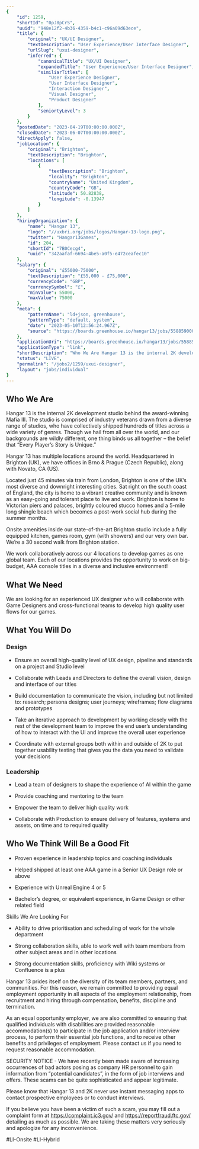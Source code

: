 ```yaml
---
{
	"id": 1259,
	"shortId": "0pJ8pCrS",
	"uuid": "948e12f2-4b36-4359-b4c1-c96a09d63ece",
	"title": {
		"original": "UX/UI Designer",
		"textDescription": "User Experience/User Interface Designer",
		"urlSlug": "uxui-designer",
		"inferred": {
			"canonicalTitle": "UX/UI Designer",
			"expandedTitle": "User Experience/User Interface Designer",
			"similiarTitles": [
				"User Experience Designer",
				"User Interface Designer",
				"Interaction Designer",
				"Visual Designer",
				"Product Designer"
			],
			"seniortyLevel": 3
		}
	},
	"postedDate": "2023-04-19T00:00:00.000Z",
	"closedDate": "2023-06-07T00:00:00.000Z",
	"directApply": false,
	"jobLocation": {
		"original": "Brighton",
		"textDescription": "Brighton",
		"locations": [
			{
				"textDescription": "Brighton",
				"locality": "Brighton",
				"countryName": "United Kingdom",
				"countryCode": "GB",
				"latitude": 50.82838,
				"longitude": -0.13947
			}
		]
	},
	"hiringOrganization": {
		"name": "Hangar 13",
		"logo": "//uxbri.org/jobs/logos/Hangar-13-logo.png",
		"twitter": "Hangar13Games",
		"id": 204,
		"shortId": "7B0Cecg4",
		"uuid": "342aafaf-6694-4be5-a0f5-e472ceafec10"
	},
	"salary": {
		"original": "£55000-75000",
		"textDescription": "£55,000 - £75,000",
		"currencyCode": "GBP",
		"currencySymbol": "£",
		"minValue": 55000,
		"maxValue": 75000
	},
	"meta": {
		"patternName": "ld+json, greenhouse",
		"patternType": "default, system",
		"date": "2023-05-10T12:56:24.967Z",
		"source": "https://boards.greenhouse.io/hangar13/jobs/5588590003#app"
	},
	"applicationUri": "https://boards.greenhouse.io/hangar13/jobs/5588590003#app",
	"applicationType": "link",
	"shortDescription": "Who We Are Hangar 13 is the internal 2K development studio behind the award-winning- Mafia III. The studio is comprised of industry veterans drawn from a diverse range of studios, who have",
	"status": "LIVE",
	"permalink": "/jobs2/1259/uxui-designer",
	"layout": "jobs/individual"
}
---
```

<h2><strong>Who We Are</strong></h2><p>Hangar 13 is the internal 2K development studio behind the award-winning Mafia III. The studio is comprised of industry veterans drawn from a diverse range of studios, who have collectively shipped hundreds of titles across a wide variety of genres. Though we hail from all over the world, and our backgrounds are wildly different, one thing binds us all together – the belief that “Every Player’s Story is Unique.”</p><p>Hangar 13 has multiple locations around the world. Headquartered in Brighton (UK), we have offices in Brno &amp; Prague (Czech Republic), along with Novato, CA (US).</p><p>Located just 45 minutes via train from London, Brighton is one of the UK’s most diverse and downright interesting cities. Sat right on the south coast of England, the city is home to a vibrant creative community and is known as an easy-going and tolerant place to live and work. Brighton is home to Victorian piers and palaces, brightly coloured stucco homes and a 5-mile long shingle beach which becomes a post-work social hub during the summer months.</p><p>Onsite amenities inside our state-of-the-art Brighton studio include a fully equipped kitchen, games room, gym (with showers) and our very own bar. We’re a 30 second walk from Brighton station.</p><p>We work collaboratively across our 4 locations to develop games as one global team. Each of our locations provides the opportunity to work on big-budget, AAA console titles in a diverse and inclusive environment!</p><h2><strong>What We Need</strong></h2><p>We are looking for an experienced UX designer who will collaborate with Game Designers and cross-functional teams to develop high quality user flows for our games.</p><h2><strong>What You Will Do</strong></h2><h3><strong>Design</strong></h3><ul><li><p>Ensure an overall high-quality level of UX design, pipeline and standards on a project and Studio level</p></li><li><p>Collaborate with Leads and Directors to define the overall vision, design and interface of our titles</p></li><li><p>Build documentation to communicate the vision, including but not limited to: research; persona designs; user journeys; wireframes; flow diagrams and prototypes</p></li><li><p>Take an iterative approach to development by working closely with the rest of the development team to improve the end user’s understanding of how to interact with the UI and improve the overall user experience</p></li><li><p>Coordinate with external groups both within and outside of 2K to put together usability testing that gives you the data you need to validate your decisions</p></li></ul><h3><strong>Leadership</strong></h3><ul><li><p>Lead a team of designers to shape the experience of AI within the game</p></li><li><p>Provide coaching and mentoring to the team</p></li><li><p>Empower the team to deliver high quality work</p></li><li><p>Collaborate with Production to ensure delivery of features, systems and assets, on time and to required quality</p></li></ul><h2><strong>Who We Think Will Be a Good Fit</strong></h2><ul><li><p>Proven experience in leadership topics and coaching individuals</p></li><li><p>Helped shipped at least one AAA game in a Senior UX Design role or above</p></li><li><p>Experience with Unreal Engine 4 or 5</p></li><li><p>Bachelor’s degree, or equivalent experience, in Game Design or other related field</p></li></ul><p>Skills We Are Looking For</p><ul><li><p>Ability to drive prioritisation and scheduling of work for the whole department</p></li><li><p>Strong collaboration skills, able to work well with team members from other subject areas and in other locations</p></li><li><p>Strong documentation skills, proficiency with Wiki systems or Confluence is a plus</p></li></ul><p>Hangar 13 prides itself on the diversity of its team members, partners, and communities. For this reason, we remain committed to providing equal employment opportunity in all aspects of the employment relationship, from recruitment and hiring through compensation, benefits, discipline and termination.</p><p>As an equal opportunity employer, we are also committed to ensuring that qualified individuals with disabilities are provided reasonable accommodation(s) to participate in the job application and/or interview process, to perform their essential job functions, and to receive other benefits and privileges of employment. Please contact us if you need to request reasonable accommodation.</p><p>SECURITY NOTICE - We have recently been made aware of increasing occurrences of bad actors posing as company HR personnel to gain information from “potential candidates”, in the form of job interviews and offers. These scams can be quite sophisticated and appear legitimate.</p><p>Please know that Hangar 13 and 2K never use instant messaging apps to contact prospective employees or to conduct interviews.</p><p>If you believe you have been a victim of such a scam, you may fill out a complaint form at <a target="_blank" rel="noopener noreferrer nofollow" href="https://complaint.ic3.gov/">https://complaint.ic3.gov/</a> and <a target="_blank" rel="noopener noreferrer nofollow" href="https://reportfraud.ftc.gov/">https://reportfraud.ftc.gov/</a> detailing as much as possible. We are taking these matters very seriously and apologize for any inconvenience.</p><p>#LI-Onsite #LI-Hybrid</p>
